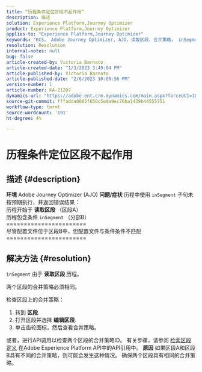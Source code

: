 ```yaml
---
title: “历程条件定位区段不起作用”
description: 描述
solution: Experience Platform,Journey Optimizer
product: Experience Platform,Journey Optimizer
applies-to: "Experience Platform,Journey Optimizer"
keywords: "KCS， Adobe Journey Optimizer, AJO，读取区段，合并策略， inSegment子句"
resolution: Resolution
internal-notes: null
bug: false
article-created-by: Victoria Barnato
article-created-date: "1/3/2023 3:49:04 PM"
article-published-by: Victoria Barnato
article-published-date: "2/6/2023 10:09:56 PM"
version-number: 1
article-number: KA-21207
dynamics-url: "https://adobe-ent.crm.dynamics.com/main.aspx?forceUCI=1&pagetype=entityrecord&etn=knowledgearticle&id=742ee022-7e8b-ed11-81ad-6045bd0067ea"
source-git-commit: fffadda0005f650c5e9a9ec76ba1439b44555751
workflow-type: tm+mt
source-wordcount: '191'
ht-degree: 4%

---
```


# 历程条件定位区段不起作用

## 描述 {#description}

<b>环境</b>
Adobe Journey Optimizer (AJO)
<b>问题/症状</b>
历程中使用 `inSegment` 子句未按预期执行，并返回错误结果：
<br>历程开始于 <b>读取区段</b> （区段A）
<br>历程包含条件 `inSegment` （分部B）
<br>=======================
<br>尽管配置文件位于区段B中，但配置文件与条件条件不匹配
<br>=======================

## 解决方法 {#resolution}


`inSegment` 由于 <b>读取区段 </b>历程。

两个区段的合并策略必须相同。

检查区段上的合并策略：

1. 转到 <b>区段</b>.
2. 打开区段并选择 <b>编辑区段</b>.
3. 单击齿轮图标，然后查看合并策略。


或者，进行API调用以检查两个区段的合并策略ID。 有关步骤，请参阅 [检索区段定义](https://developer.adobe.com/experience-platform-apis/references/segmentation/#tag/Segment-definitions/operation/retrieveSegmentDefinitionById) 在Adobe Experience Platform API中的API引用中。
<b>原因</b>
如果区段A和区段B具有不同的合并策略，则可能会发生这种情况。 确保两个区段具有相同的合并策略。
